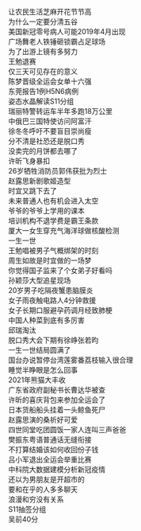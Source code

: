 让农民生活芝麻开花节节高  
为什么一定要分清五谷  
美国新冠零号病人可能2019年4月出现  
广场舞老人铁锤砸锁霸占足球场  
为了出游上镜有多努力  
王勉退赛  
仅三天可见存在的意义  
陈梦晋级全运会女单十六强  
东莞报告1例H5N6病例  
姿态水晶解读S11分组  
瑞丽特警转运车半年多跑18万公里  
中俄巴三国特使访问阿富汗  
徐冬冬呼吁不要盲目崇尚瘦  
分不清是社恐还是脱口秀  
没卖完的月饼都去哪了  
许昕飞身暴扣  
26岁牺牲消防员郭伟获批为烈士  
赵露思新剧歌姬造型  
时宜又跳下去了  
未来普通人也有机会进入太空  
爷爷的爷爷上学用的课本  
培训机构不退学费是霸王条款  
厦大一女生穿充气海洋球做核酸检测  
一生一世  
王勉唱被男子气概绑架的时刻  
周生如故是时宜做的一场梦  
你觉得国子监来了个女弟子好看吗  
孙颖莎大型追星现场  
20岁男子吃隔夜蟹患脑膜炎  
女子雨夜触电路人4分钟救援  
女子长期口服避孕药调月经致肺梗  
中国人种菜到底有多厉害  
邱瑞淘汰  
脱口秀大会下期有徐峥张若昀  
一生一世结局圆满了  
国台办说暂停台湾莲雾番荔枝输入很合理  
睡觉半睁眼是怎么回事  
2021年熊猫大丰收  
广东省政府副秘书长曹达华被查  
许昕的喜庆背包来参加全运会了  
日本货船船头挂着一头鲸鱼死尸  
赵露思演的桑祈好可爱  
四世同堂吃团圆饭一家人连叫三声爸爸  
樊振东粤语普通话无缝衔接  
不打算结婚该如何收回份子钱  
吕小军退出全运会举重比赛  
中科院大数据建模分析新冠疫情  
还以为男朋友是开超市的  
要和在乎的人多多聊天  
浪漫和穷没有关系  
S11抽签分组  
吴前40分  
